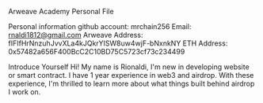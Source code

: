 Arweave Academy Personal File

Personal information
github account: mrchain256
Email: rnaldi1812@gmail.com
Arweave Address: fIFIfHrNnzuhJvvXLa4kJQkrYISW8uw4wjF-bNxnkNY
ETH Address: 0x57482a656F400BcC2C10BD75C5723cf73c234499

Introduce Yourself
Hi! My name is Rionaldi, I'm new in developing website or smart contract. I have 1 year experience in web3 and airdrop. With these experience, I'm thrilled to learn more about what things built behind airdrop I work on.
